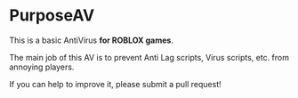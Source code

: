 # PurposeAV

This is a basic AntiVirus **for ROBLOX games**.

The main job of this AV is to prevent Anti Lag scripts, Virus scripts, etc. from annoying players.

If you can help to improve it, please submit a pull request!
